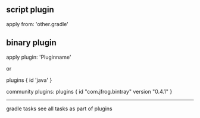 script plugin
--------------------
apply from: 'other.gradle'

binary plugin
---------------
apply plugin: 'Pluginname'

or 

plugins {
   id 'java'
}

community plugins:
plugins {
   id "com.jfrog.bintray" version "0.4.1"
}

-------------
gradle tasks
see all tasks as part of plugins